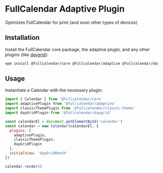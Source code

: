 
# FullCalendar Adaptive Plugin

Optimizes FullCalendar for print (and soon other types of devices)

## Installation

Install the FullCalendar core package, the adaptive plugin, and any other plugins (like [daygrid](https://fullcalendar.io/docs/month-view)):

```sh
npm install @fullcalendar/core @fullcalendar/adaptive @fullcalendar/daygrid
```

## Usage

Instantiate a Calendar with the necessary plugin:

```js
import { Calendar } from '@fullcalendar/core'
import adaptivePlugin from '@fullcalendar/adaptive'
import classicThemePlugin from '@fullcalendar/classic-theme'
import dayGridPlugin from '@fullcalendar/daygrid'

const calendarEl = document.getElementById('calendar')
const calendar = new Calendar(calendarEl, {
  plugins: [
    adaptivePlugin,
    classicThemePlugin,
    dayGridPlugin
  ],
  initialView: 'dayGridMonth'
})

calendar.render()
```
